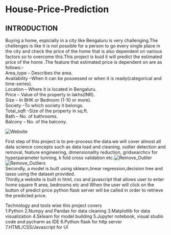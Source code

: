 # House-Price-Prediction
## INTRODUCTION
Buying a home, espicially in a city like Bengaluru is very challenging.The chellenges is like it is not possible for a person to go every single place in the city and check the price of the home that is also dependent on various factors so to overcome this.This project is buid it will predict the estimated price of the home .The feature that estimated price is dependent on are as follows:-                   
Area_type – Describes the area.                                                                           
Availability –When it can be possessed or when it is ready(categorical and time-series).               
Location – Where it is located in Bengaluru.                                                               
Price – Value of the property in lakhs(INR).                                                               
Size – In BHK or Bedroom (1-10 or more).                                                                   
Society –To which society it belongs.                                                                     
Total_sqft –Size of the property in sq.ft.                                                               
Bath – No. of bathrooms.                                                                                   
Balcony – No. of the balcony.

![Website](https://user-images.githubusercontent.com/83052989/117424737-bc301400-af3f-11eb-90a4-00dfcfc7d1d0.jpg)

First step of this project is to pre-process the data.we will cover almost all data science concepts such as data load and cleaning, outlier detection and removal, feature engineering, dimensionality reduction, gridsearchcv for hyperparameter tunning, k fold cross validation etc.![Remove_Outlier](https://user-images.githubusercontent.com/83052989/117435290-521d6c00-af4b-11eb-8259-da90a87902bc.png)
![Remove_Outliers](https://user-images.githubusercontent.com/83052989/117435303-55b0f300-af4b-11eb-83e6-a6f55215f51a.jpg)                                                                                 
Secondly, a model is built using sklearn,linear regression,decision tree and lasso using the dataset provided.                                                                                               
Thirdly,a website is built in html, css and javascript that allows user to enter home square ft area, bedrooms etc and When the user will click on the button of predict price python flask server will be called in order to retrieve the predicted price.


Technology and tools wise this project covers                                                           
1.Python
2.Numpy and Pandas for data cleaning
3.Matplotlib for data visualization
4.Sklearn for model building
5.Jupyter notebook, visual studio code and pycharm as IDE
6.Python flask for http server
7.HTML/CSS/Javascript for UI
